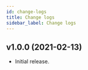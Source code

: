 ```yaml
---
id: change-logs
title: Change logs
sidebar_label: Change logs
---
```


## v1.0.0 (2021-02-13)

- Initial release.
